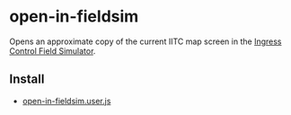 # open-in-fieldsim

Opens an approximate copy of the current IITC map screen in the [Ingress Control Field Simulator](http://melpon.github.io/cfsimu/english.html).

## Install

* [open-in-fieldsim.user.js](https://github.com/9600bauds/iitc-plugins/raw/open-in-fieldsim/open-in-fieldsim.user.js)
